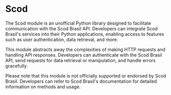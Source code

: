 # Scod

The Scod module is an unofficial Python library designed to facilitate communication with the Scod Brasil API. Developers can integrate Scod Brasil's services into their Python applications, enabling access to features such as user authentication, data retrieval, and more.

This module abstracts away the complexities of making HTTP requests and handling API responses. Developers can authenticate with the Scod Brasil API, send requests for data retrieval or manipulation, and handle errors gracefully.

Please note that this module is not officially supported or endorsed by Scod Brasil. Developers can refer to Scod Brasil's documentation for detailed information on methods and usage.